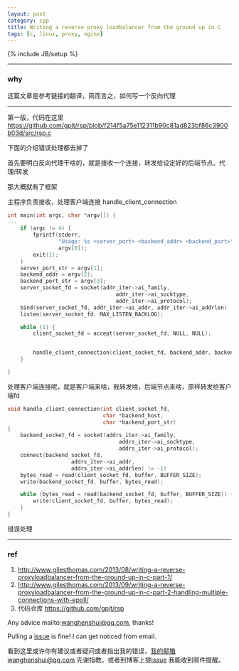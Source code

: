 ```yaml
---
layout: post
category: cpp
title: Writing a reverse proxy loadbalancer from the ground up in C
tags: [c, linux, proxy, nginx]
---
```


{% include JB/setup %}

---

### why 

这篇文章是参考链接的翻译，简而言之，如何写一个反向代理

---

第一版，代码在这里 https://github.com/gpjt/rsp/blob/f214f5a75e112311b90c81ad823bf86c3900b03d/src/rsp.c 

下面的介绍错误处理都去掉了

首先要明白反向代理干啥的，就是接收一个连接，转发给设定好的后端节点。代理/转发

那大概就有了框架

主程序负责接收，处理客户端连接 handle_client_connection

```c
int main(int argc, char *argv[]) {
...
    if (argc != 4) {
        fprintf(stderr, 
                "Usage: %s <server_port> <backend_addr> <backend_port>\n", 
                argv[0]);
        exit(1);
    }
    server_port_str = argv[1];
    backend_addr = argv[2];
    backend_port_str = argv[3];
    server_socket_fd = socket(addr_iter->ai_family,
                                  addr_iter->ai_socktype,
                                  addr_iter->ai_protocol);
    bind(server_socket_fd, addr_iter->ai_addr, addr_iter->ai_addrlen)   
    listen(server_socket_fd, MAX_LISTEN_BACKLOG);

    while (1) {
        client_socket_fd = accept(server_socket_fd, NULL, NULL);


        handle_client_connection(client_socket_fd, backend_addr, backend_port_str);
    }

}
```



处理客户端连接呢，就是客户端来啥，我转发啥，后端节点来啥，原样转发给客户端fd

```c
void handle_client_connection(int client_socket_fd, 
                              char *backend_host, 
                              char *backend_port_str) 
{
    backend_socket_fd = socket(addrs_iter->ai_family, 
                                   addrs_iter->ai_socktype,
                                   addrs_iter->ai_protocol);
    connect(backend_socket_fd, 
                    addrs_iter->ai_addr, 
                    addrs_iter->ai_addrlen) != -1) 
    bytes_read = read(client_socket_fd, buffer, BUFFER_SIZE);
    write(backend_socket_fd, buffer, bytes_read);

    while (bytes_read = read(backend_socket_fd, buffer, BUFFER_SIZE)) {
        write(client_socket_fd, buffer, bytes_read);
    }
}
```

错误处理



----

### ref

1. http://www.gilesthomas.com/2013/08/writing-a-reverse-proxyloadbalancer-from-the-ground-up-in-c-part-1/
2. http://www.gilesthomas.com/2013/09/writing-a-reverse-proxyloadbalancer-from-the-ground-up-in-c-part-2-handling-multiple-connections-with-epoll/
3. 代码仓库 https://github.com/gpjt/rsp

Any advice mailto:wanghenshui@qq.com, thanks! 

Pulling a [issue](https://github.com/wanghenshui/wanghenshui.github.io/issues/new) is fine! I can get noticed from email.

看到这里或许你有建议或者疑问或者指出我的错误，我的邮箱wanghenshui@qq.com 先谢指教。或者到博客上提[issue](https://github.com/wanghenshui/wanghenshui.github.io/issues/new) 我能收到邮件提醒。